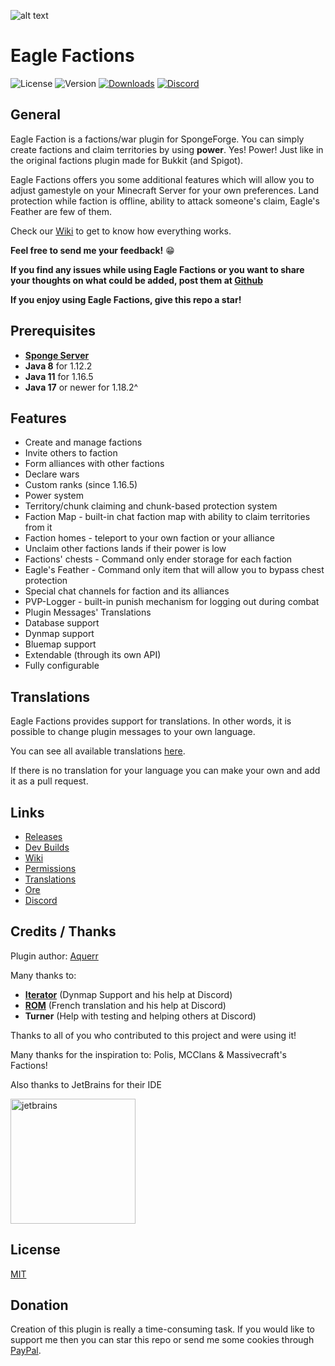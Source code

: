 ![alt text](https://i.imgur.com/YNvnziY.png)

# Eagle Factions

![License](https://img.shields.io/github/license/aquerr/eaglefactions.svg?label=License)
![Version](https://img.shields.io/github/release/aquerr/eaglefactions.svg?label=Version)
[![Downloads](https://img.shields.io/github/downloads/aquerr/eaglefactions/total.svg?label=Total%20Downloads)](https://github.com/Aquerr/EagleFactions/releases)
[![Discord](https://img.shields.io/discord/447076657698963466.svg?color=blue&label=Discord&logo=Discord&logoColor=white)](https://discord.gg/Zg3rWta)

## General
Eagle Faction is a factions/war plugin for SpongeForge. You can simply create factions and claim territories by using **power**. Yes! Power! Just like in the original factions plugin made for Bukkit (and Spigot).

Eagle Factions offers you some additional features which will allow you to adjust gamestyle on your Minecraft Server for your own preferences. Land protection while faction is offline, ability to attack someone's claim, Eagle's Feather are few of them.

Check our [Wiki](https://github.com/Aquerr/EagleFactions/wiki) to get to know how everything works.

**Feel free to send me your feedback!** :grin: 

**If you find any issues while using **Eagle Factions** or you want to share your thoughts on what could be added, post them at [Github](https://github.com/Aquerr/EagleFactions/issues)**

**If you enjoy using Eagle Factions, give this repo a star!**

## Prerequisites

* [**Sponge Server**](https://spongepowered.org/)
* **Java 8** for 1.12.2
* **Java 11** for 1.16.5
* **Java 17** or newer for 1.18.2^

## Features

* Create and manage factions
* Invite others to faction
* Form alliances with other factions
* Declare wars
* Custom ranks (since 1.16.5)
* Power system
* Territory/chunk claiming and chunk-based protection system
* Faction Map - built-in chat faction map with ability to claim territories from it
* Faction homes - teleport to your own faction or your alliance
* Unclaim other factions lands if their power is low
* Factions' chests - Command only ender storage for each faction
* Eagle's Feather - Command only item that will allow you to bypass chest protection
* Special chat channels for faction and its alliances
* PVP-Logger - built-in punish mechanism for logging out during combat
* Plugin Messages' Translations
* Database support
* Dynmap support
* Bluemap support
* Extendable (through its own API)
* Fully configurable

## Translations

Eagle Factions provides support for translations. In other words, it is possible to change plugin messages to your own language.

You can see all available translations [here](https://github.com/Aquerr/EagleFactions/tree/api-8/src/main/resources/assets/eaglefactions/lang).

If there is no translation for your language you can make your own and add it as a pull request.

## Links

* [Releases](https://github.com/Aquerr/EagleFactions/releases)
* [Dev Builds](https://github.com/Aquerr/EagleFactions/packages)
* [Wiki](https://github.com/Aquerr/EagleFactions/wiki)
* [Permissions](https://github.com/Aquerr/EagleFactions/wiki/Permissions)
* [Translations](https://github.com/Aquerr/EagleFactions/tree/api-8/src/main/resources/assets/eaglefactions/lang)
* [Ore](https://ore.spongepowered.org/Niebek/Eagle-Factions)
* [Discord](https://discord.gg/Zg3rWta)

## Credits / Thanks

Plugin author: [Aquerr](https://github.com/Aquerr)

Many thanks to:
- **[Iterator](https://github.com/IteratorW)** (Dynmap Support and his help at Discord)
- **[ROM](https://github.com/ROMVoid95)** (French translation and his help at Discord)
- **Turner** (Help with testing and helping others at Discord)

Thanks to all of you who contributed to this project and were using it!

Many thanks for the inspiration to: Polis, MCClans & Massivecraft's Factions!

Also thanks to JetBrains for their IDE

<img width="200" alt="jetbrains" src="https://resources.jetbrains.com/storage/products/company/brand/logos/jb_beam.png">

## License

[MIT](https://github.com/Aquerr/EagleFactions/blob/master/LICENSE)

## Donation

Creation of this plugin is really a time-consuming task. If you would like to support me then you can star this repo or send me some cookies through [PayPal](https://paypal.me/aquerrnerdi).
